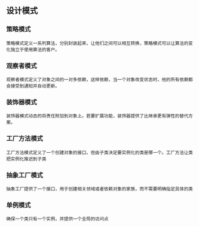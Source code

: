 设计模式
-

### 策略模式
    策略模式定义一系列算法，分别封装起来，让他们之间可以相互转换，策略模式可以让算法的变化独立于使用算法的客户。

### 观察者模式
    观察者模式定义了对象之间的一对多依赖，这样依赖，当一个对象改变状态时，他的所有依赖都会接受到通知并自动更新。

### 装饰器模式
    装饰器模式动态的将责任附加到对象上。若要扩展功能，装饰器提供了比继承更有弹性的替代方案。

### 工厂方法模式
    工厂方法模式定义了一个创建对象的接口，但由子类决定要实例化的类是哪一个。工厂方法让类把实例化推迟到子类

### 抽象工厂模式
    抽象工厂提供了一个接口，用于创建相关领域或者依赖对象的家族，而不需要明确指定具体的类
    
### 单例模式
    确保一个类只有一个实例，并提供一个全局的访问点
    